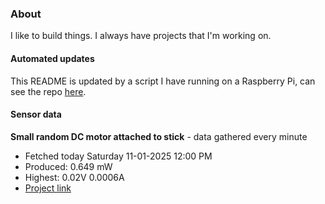 ### About
I like to build things. I always have projects that I'm working on.

#### Automated updates
This README is updated by a script I have running on a Raspberry Pi, can see the repo [here](https://github.com/jdc-cunningham/raspi-git-repo-updater).

#### Sensor data


**Small random DC motor attached to stick** - data gathered every minute
- Fetched today Saturday 11-01-2025 12:00 PM
- Produced: 0.649 mW
- Highest: 0.02V 0.0006A
- [Project link](https://github.com/jdc-cunningham/turbine-raspi)